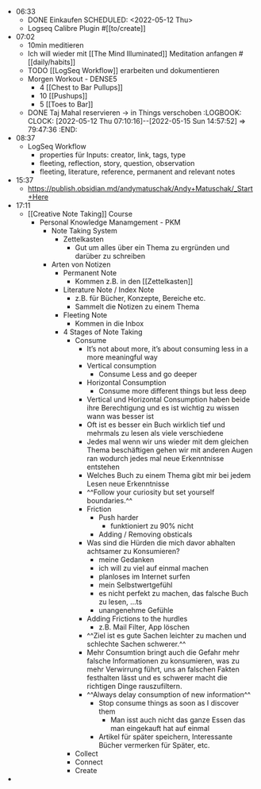 - 06:33
	- DONE Einkaufen
	  SCHEDULED: <2022-05-12 Thu>
	- Logseq Calibre Plugin #[[to/create]]
- 07:02
	- 10min meditieren
	- Ich will wieder mit [[The Mind Illuminated]] Meditation anfangen #[[daily/habits]]
	- TODO [[LogSeq Workflow]] erarbeiten und dokumentieren
	- Morgen Workout - DENSE5
		- 4 [[Chest to Bar Pullups]]
		- 10 [[Pushups]]
		- 5 [[Toes to Bar]]
	- DONE Taj Mahal reservieren -> in Things verschoben
	  :LOGBOOK:
	  CLOCK: [2022-05-12 Thu 07:10:16]--[2022-05-15 Sun 14:57:52] =>  79:47:36
	  :END:
- 08:37
	- LogSeq Workflow
		- properties für Inputs: creator, link, tags, type
		- fleeting, reflection, story, question, observation
		- fleeting, literature, reference, permanent and relevant notes
- 15:37
	- https://publish.obsidian.md/andymatuschak/Andy+Matuschak/_Start+Here
- 17:11
	- [[Creative Note Taking]] Course
		- Personal Knowledge Manamgement - PKM
			- Note Taking System
				- Zettelkasten
					- Gut um alles über ein Thema zu ergründen und darüber zu schreiben
			- Arten von Notizen
				- Permanent Note
					- Kommen z.B. in den [[Zettelkasten]]
				- Literature Note / Index Note
					- z.B. für Bücher, Konzepte, Bereiche etc.
					- Sammelt die Notizen zu einem Thema
				- Fleeting Note
					- Kommen in die Inbox
				- 4 Stages of Note Taking
					- Consume
						- It’s not about more, it’s about consuming less in a more meaningful way
						- Vertical consumption
							- Consume Less and go deeper
						- Horizontal Consumption
							- Consume more different things but less deep
						- Vertical und Horizontal Consumption haben beide ihre Berechtigung und es ist wichtig zu wissen wann was besser ist
						- Oft ist es besser ein Buch wirklich tief und mehrmals zu lesen als viele verschiedene
						- Jedes mal wenn wir uns wieder mit dem gleichen Thema beschäftigen gehen wir mit anderen Augen ran wodurch jedes mal neue Erkenntnisse entstehen
						- Welches Buch zu einem Thema gibt mir bei jedem Lesen neue Erkenntnisse
						- ^^Follow your curiosity but set yourself boundaries.^^
						- Friction
							- Push harder
								- funktioniert zu 90% nicht
							- Adding / Removing obsticals
						- Was sind die Hürden die mich davor abhalten achtsamer zu Konsumieren?
							- meine Gedanken
							- ich will zu viel auf einmal machen
							- planloses im Internet surfen
							- mein Selbstwertgefühl
							- es nicht perfekt zu machen, das falsche Buch zu lesen, ...ts
							- unangenehme Gefühle
						- Adding Frictions to the hurdles
							- z.B. Mail Filter, App löschen
						- ^^Ziel ist es gute Sachen leichter zu machen und schlechte Sachen schwerer.^^
						- Mehr Consumtion bringt auch die Gefahr mehr falsche Informationen zu konsumieren, was zu mehr Verwirrung führt, uns an falschen Fakten festhalten lässt und es schwerer macht die richtigen Dinge rauszufiltern.
						- ^^Always delay consumption of new information^^
							- Stop consume things as soon as I discover them
								- Man isst auch nicht das ganze Essen das man eingekauft hat auf einmal
							- Artikel für später speichern, Interessante Bücher vermerken für Später, etc.
					- Collect
					- Connect
					- Create
-